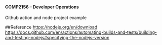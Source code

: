 #### COMP2156 – Developer Operations
Github action and node project example

##Reference
https://nodejs.org/en/download
https://docs.github.com/en/actions/automating-builds-and-tests/building-and-testing-nodejs#specifying-the-nodejs-version